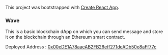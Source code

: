 This project was bootstrapped with [Create React App](https://github.com/facebook/create-react-app).

### Wave

This is a basic blockchain dApp on which you can send message and store it on the blockchain through an Ethereum smart contract.

Deployed Address : [0x00eDE1A78aaeAB2FB26eff271deADb50e8aFf77c](https://rinkeby.etherscan.io/address/0x00eDE1A78aaeAB2FB26eff271deADb50e8aFf77c)